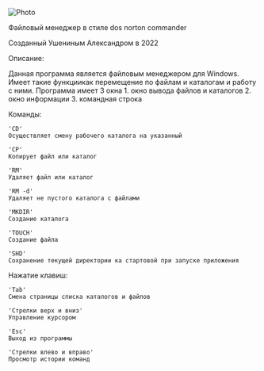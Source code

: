 ![Photo](https://user-images.githubusercontent.com/102482033/173406181-650a08dc-1237-4635-b9df-c37189b8eead.png)

Файловый менеджер в стиле dos norton commander

Созданный Ушениным Александром в 2022

Описание:

Данная программа является файловым менеджером для Windows. Имеет такие функциикак перемещение по файлам и каталогам
и работу с ними.
Программа имеет 3 окна 
    1. окно вывода файлов и каталогов 
    2. окно информации
    3. командная строка

Команды:

    'CD'
    Осуществляет смену рабочего каталога на указанный

    'CP'
    Копирует файл или каталог

    'RM'
    Удаляет файл или каталог
    
    'RM -d' 
    Удаляет не пустого каталогa с файлами

    'MKDIR'
    Создание каталога

    'TOUCH'
    Создание файла

    'SHD'
    Сохранение текущей директории ка стартовой при запуске приложения 

Нажатие клавиш:
    
    'Tab'
    Смена страницы списка каталогов и файлов

    'Стрелки верх и вниз'
    Управление курсором

    'Esc'
    Выход из программы
    
    'Стрелки влево и вправо'
    Просмотр истории команд
